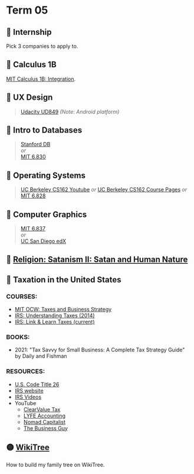 # Term 05
## 🔴 Internship
Pick 3 companies to apply to.

## 🔴 Calculus 1B
[MIT Calculus 1B: Integration](https://openlearninglibrary.mit.edu/courses/course-v1:MITx+18.01.2x+3T2019/about).

## 🔴 UX Design
> [Udacity UD849](https://www.udacity.com/course/ux-design-for-mobile-developers--ud849) *(Note: Android platform)*


## 🔴 Intro to Databases
> [Stanford DB](https://cs.stanford.edu/people/widom/DB-mooc.html)  
> *or*  
> [MIT 6.830](http://ocw.mit.edu/courses/electrical-engineering-and-computer-science/6-830-database-systems-fall-2010/)

## 🔴 Operating Systems
> [UC Berkeley CS162 Youtube](https://www.youtube.com/playlist?list=PL3A5075EC94726781&feature=plcp) 
> *or*
> [UC Berkeley CS162 Course Pages](https://inst.eecs.berkeley.edu/~cs162/archives.html)
> *or*  
> [MIT 6.828](http://ocw.mit.edu/courses/electrical-engineering-and-computer-science/6-828-operating-system-engineering-fall-2012/)

## 🔴 Computer Graphics
> [MIT 6.837](http://ocw.mit.edu/courses/electrical-engineering-and-computer-science/6-837-computer-graphics-fall-2012/)  
> *or*  
> [UC San Diego edX](https://www.edx.org/course/computer-graphics-uc-san-diegox-cse167x)

## 🔴 [Religion: Satanism II: Satan and Human Nature](./satan)

## 🔴 Taxation in the United States
### COURSES:
* [MIT OCW: Taxes and Business Strategy](https://ocw.mit.edu/courses/15-518-taxes-and-business-strategy-fall-2002/)
* [IRS: Understanding Taxes (2014)](https://apps.irs.gov/app/understandingTaxes/index.jsp)
* [IRS: Link & Learn Taxes (current)](https://www.irs.gov/individuals/link-learn-taxes)
### BOOKS:
* 2021: "Tax Savvy for Small Business: A Complete Tax Strategy Guide" by Daily and Fishman
### RESOURCES:
* [U.S. Code Title 26](https://www.law.cornell.edu/uscode/text/26)
* [IRS website](https://www.irs.gov/forms-instructions)
* [IRS Videos](https://www.irsvideos.gov/)
* YouTube
  * [ClearValue Tax](https://www.youtube.com/@clearvaluetax9382)
  * [LYFE Accounting](https://www.youtube.com/@LYFEAccounting)
  * [Nomad Capitalist](https://www.youtube.com/@nomadcapitalist)
  * [The Business Guy](https://www.youtube.com/@TheBusinessGuy)
  
## 🟡 [WikiTree](./WikiTree)
How to build my family tree on WikiTree. 


